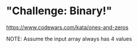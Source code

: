 # "Challenge: Binary!"

https://www.codewars.com/kata/ones-and-zeros

NOTE: Assume the input array always has 4 values

